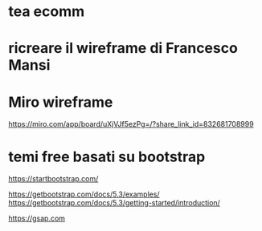 # tea ecomm
# ricreare il wireframe di Francesco Mansi
#

# Miro wireframe
https://miro.com/app/board/uXjVJf5ezPg=/?share_link_id=832681708999


# temi free basati su bootstrap
https://startbootstrap.com/

https://getbootstrap.com/docs/5.3/examples/
https://getbootstrap.com/docs/5.3/getting-started/introduction/


https://gsap.com
#
